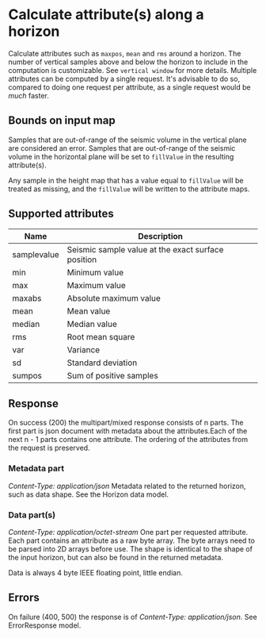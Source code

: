 # Calculate attribute(s) along a horizon

Calculate attributes such as `maxpos`, `mean` and `rms` around a horizon. The
number of vertical samples above and below the horizon to include in the
computation is customizable. See `vertical window` for more details. Multiple
attributes can be computed by a single request. It's advisable to do so,
compared to doing one request per attribute, as a single request would be
*much* faster.

## Bounds on input map

Samples that are out-of-range of the seismic volume in the vertical plane are
considered an error. Samples that are out-of-range of the seismic volume in the
horizontal plane will be set to `fillValue` in the resulting attribute(s).

Any sample in the height map that has a value equal to `fillValue` will be
treated as missing, and the `fillValue` will be written to the attribute maps.

## Supported attributes

Name        | Description
------------|------------
samplevalue | Seismic sample value at the exact surface position
min         | Minimum value
max         | Maximum value
maxabs      | Absolute maximum value
mean        | Mean value
median      | Median value
rms         | Root mean square
var         | Variance
sd          | Standard deviation
sumpos      | Sum of positive samples

## Response
On success (200) the multipart/mixed response consists of n parts. The first
part is json document with metadata about the attributes.Each of the next n - 1
parts contains one attribute. The ordering of the attributes from the request
is preserved.

### Metadata part
*Content-Type: application/json*
Metadata related to the returned horizon, such as data shape. See the
Horizon data model.

### Data part(s)
*Content-Type: application/octet-stream*
One part per requested attribute. Each part contains an attribute as a raw byte
array. The byte arrays need to be parsed into 2D arrays before use. The shape
is identical to the shape of the input horizon, but can also be found in the
returned metadata.

Data is always 4 byte IEEE floating point, little endian.

## Errors
On failure (400, 500) the response is of *Content-Type: application/json*. See
ErrorResponse model.
